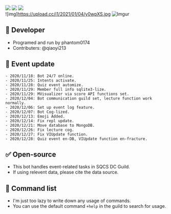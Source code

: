 ![](https://img.shields.io/uptimerobot/status/m786417212-72995a6e32a6e120933f8255)
![](https://img.shields.io/uptimerobot/ratio/7/m786417212-72995a6e32a6e120933f8255)
![](https://img.shields.io/uptimerobot/ratio/m786417212-72995a6e32a6e120933f8255)
<br>
![img]https://upload.cc/i1/2021/01/04/y0wpXS.jpg
![Imgur](https://i.imgur.com/hvb9x1ct.jpg)
<br>

## 🔧 Developer
- Programed and run by phantom0174
- Contributers: @qiaoyi213

## 📜 Event update
```
- 2020/11/18: Bot 24/7 online.
- 2020/11/25: Intents activate.
- 2020/11/28: Quiz event automize.
- 2020/11/29: Member full info sqlite3-lize.
- 2020/11/29: MVisualizer via score API functions set.
- 2020/12/04: Bot communication guild set, lecture function work normally.
- 2020/12/06: Set up event log feature.
- 2020/12/07: Bot Cog-lized.
- 2020/12/13: Emoji Added.
- 2020/12/14: Fix repl update.
- 2020/12/21: Move database to MongoDB.
- 2020/12/26: Fix lecture cog.
- 2020/12/27: Fix VIUpdate function.
- 2020/12/28: Quiz event en-DB, VIUpdate function en-fracture.
```

## ✅ Open-source
 - This bot handles event-related tasks in SQCS DC Guild.
 - If using relevent data, please cite the data source.

## 📃 Command list
- I\'m just too lazy to write down any usage of commands.
- You can use the default command `+help` in the guild to search for usage.

